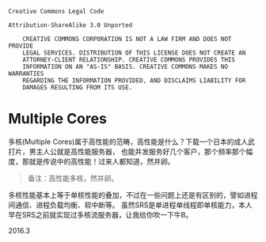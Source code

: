 ```
Creative Commons Legal Code

Attribution-ShareAlike 3.0 Unported

    CREATIVE COMMONS CORPORATION IS NOT A LAW FIRM AND DOES NOT PROVIDE
    LEGAL SERVICES. DISTRIBUTION OF THIS LICENSE DOES NOT CREATE AN
    ATTORNEY-CLIENT RELATIONSHIP. CREATIVE COMMONS PROVIDES THIS
    INFORMATION ON AN "AS-IS" BASIS. CREATIVE COMMONS MAKES NO WARRANTIES
    REGARDING THE INFORMATION PROVIDED, AND DISCLAIMS LIABILITY FOR
    DAMAGES RESULTING FROM ITS USE.
```

# Multiple Cores

多核(Multiple Cores)属于高性能的范畴，高性能是什么？下载一个日本的成人武打片，男主人公就是高性能服务器，
也能并发服务好几个客户，那个频率那个幅度，那就是传说中的高性能！过来人都知道，然并卵。

> 备注：高性能多核，然并卵。

多核性能基本上等于单核性能的叠加，不过在一些问题上还是有区别的，譬如进程间通信、进程负载均衡、软中断等。
虽然SRS是单进程单线程即单核能力，本人早在SRS之前就实现过多核流服务器，让我给你吹一下牛B。

2016.3
